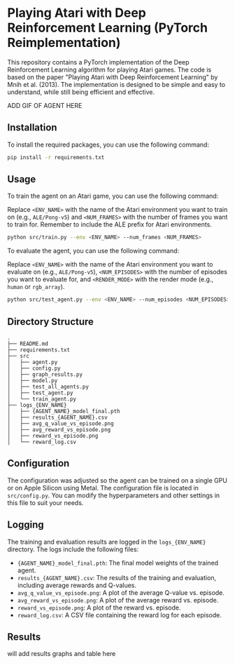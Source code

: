 # Playing Atari with Deep Reinforcement Learning (PyTorch Reimplementation)
This repository contains a PyTorch implementation of the Deep Reinforcement Learning algorithm for playing Atari games. The code is based on the paper "Playing Atari with Deep Reinforcement Learning" by Mnih et al. (2013). The implementation is designed to be simple and easy to understand, while still being efficient and effective.

ADD GIF OF AGENT HERE

## Installation
To install the required packages, you can use the following command:

```bash
pip install -r requirements.txt
```
## Usage
To train the agent on an Atari game, you can use the following command:

Replace `<ENV_NAME>` with the name of the Atari environment you want to train on (e.g., `ALE/Pong-v5`) and `<NUM_FRAMES>` with the number of frames you want to train for. Remember to include the ALE prefix for Atari environments.

```bash
python src/train.py --env <ENV_NAME> --num_frames <NUM_FRAMES>
```

To evaluate the agent, you can use the following command:

Replace `<ENV_NAME>` with the name of the Atari environment you want to evaluate on (e.g., `ALE/Pong-v5`), `<NUM_EPISODES>` with the number of episodes you want to evaluate for, and `<RENDER_MODE>` with the render mode (e.g., `human` or `rgb_array`).

```bash
python src/test_agent.py --env <ENV_NAME> --num_episodes <NUM_EPISODES> -- render_mode <RENDER_MODE>
```

## Directory Structure

```plaintext
.
├── README.md
├── requirements.txt
├── src
│   ├── agent.py
│   ├── config.py
│   ├── graph_results.py
│   ├── model.py
│   ├── test_all_agents.py
│   ├── test_agent.py
│   └── train_agent.py
├── logs_{ENV_NAME}
│   ├── {AGENT_NAME}_model_final.pth
│   ├── results_{AGENT_NAME}.csv
│   ├── avg_q_value_vs_episode.png
│   ├── avg_reward_vs_episode.png
│   ├── reward_vs_episode.png
│   └── reward_log.csv
```

## Configuration
The configuration was adjusted so the agent can be trained on a single GPU or on Apple Silicon using Metal. The configuration file is located in `src/config.py`. You can modify the hyperparameters and other settings in this file to suit your needs.

## Logging
The training and evaluation results are logged in the `logs_{ENV_NAME}` directory. The logs include the following files:
- `{AGENT_NAME}_model_final.pth`: The final model weights of the trained agent.
- `results_{AGENT_NAME}.csv`: The results of the training and evaluation, including average rewards and Q-values.
- `avg_q_value_vs_episode.png`: A plot of the average Q-value vs. episode.
- `avg_reward_vs_episode.png`: A plot of the average reward vs. episode.
- `reward_vs_episode.png`: A plot of the reward vs. episode.
- `reward_log.csv`: A CSV file containing the reward log for each episode.

## Results
will add results graphs and table here